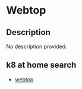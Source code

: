 # Webtop

## Description

No description provided.

## k8 at home search

- [webtop](https://nanne.dev/k8s-at-home-search/#/webtop)
